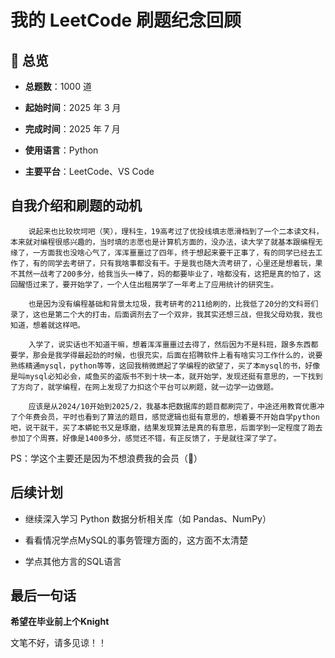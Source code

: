 

# 我的 LeetCode 刷题纪念回顾

## 🎉 总览

- **总题数**：1000 道

- **起始时间**：2025 年 3 月

- **完成时间**：2025 年 7 月

- **使用语言**：Python

- **主要平台**：LeetCode、VS Code




##  自我介绍和刷题的动机




        说起来也比较坎坷吧（笑），理科生，19高考过了优投线填志愿滑档到了一个二本读文科，本来就对编程很感兴趣的，当时填的志愿也是计算机方面的，没办法，读大学了就基本跟编程无缘了，一方面我也没啥心气了，浑浑噩噩过了四年，终于想起来要干正事了，有的同学已经去工作了，有的同学去考研了，只有我啥事都没有干。于是我也随大流考研了，心里还是想着玩，果不其然一战考了200多分，给我当头一棒了，妈的都要毕业了，啥都没有，这把是真的怕了，这回醒悟过来了，要开始学了，一个人住出租房学了一年考上了应用统计的研究生。

        也是因为没有编程基础和背景太垃圾，我考研考的211给刷的，比我低了20分的文科哥们录了，这也是第二个大的打击，后面调剂去了一个双非，我其实还想三战，但我父母劝我，我也知道，想着就这样吧。

        入学了，说实话也不知道干嘛，想着浑浑噩噩过去得了，然后因为不是科班，跟多东西都要学，那会是我学得最起劲的时候，也很充实，后面在招聘软件上看有啥实习工作什么的，说要熟练精通mysql，python等等，这回我稍微燃起了学编程的欲望了，买了本mysql的书，好像是叫mysql必知必会，咸鱼买的盗版书不到十块一本，就开始学，发现还挺有意思的，一下找到了方向了，就学编程，在网上发现了力扣这个平台可以刷题，就一边学一边做题。

        应该是从2024/10开始到2025/2，我基本把数据库的题目都刷完了，中途还用教育优惠冲了个年费会员，平时也看到了算法的题目，感觉逻辑也挺有意思的，想着要不开始自学python吧，说干就干，买了本蟒蛇书又是琢磨，结果发现算法是真的有意思，后面学到一定程度了跑去参加了个周赛，好像是1400多分，感觉还不错，有正反馈了，于是就往深了学了。

PS：学这个主要还是因为不想浪费我的会员（🤣）

        

## 后续计划




- 继续深入学习 Python 数据分析相关库（如 Pandas、NumPy）

- 看看情况学点MySQL的事务管理方面的，这方面不太清楚

- 学点其他方言的SQL语言




##  最后一句话




**希望在毕业前上个Knight**

文笔不好，请多见谅！！

